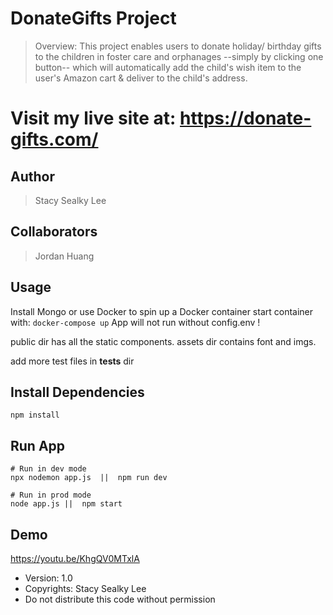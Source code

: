 # DonateGifts Project

> Overview: This project enables users to donate holiday/ birthday gifts to the children in foster care and orphanages --simply by clicking one button-- which will automatically add the child's wish item to the user's Amazon cart & deliver to the child's address.

# Visit my live site at: https://donate-gifts.com/

## Author

> Stacy Sealky Lee

## Collaborators

> Jordan Huang

## Usage

Install Mongo or use Docker to spin up a Docker container
start container with:
`docker-compose up`
App will not run without config.env !

public dir has all the static components. assets dir contains font and imgs. 

add more test files in __tests__ dir

## Install Dependencies

```
npm install
```

## Run App

```
# Run in dev mode
npx nodemon app.js  ||  npm run dev 

# Run in prod mode
node app.js ||  npm start 
```

## Demo

https://youtu.be/KhgQV0MTxlA

- Version: 1.0
- Copyrights: Stacy Sealky Lee
- Do not distribute this code without permission
